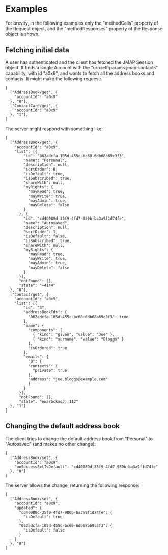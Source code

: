 # Examples

For brevity, in the following examples only the "methodCalls" property of the Request object, and the "methodResponses" property of the Response object is shown.

## Fetching initial data

A user has authenticated and the client has fetched the JMAP Session object. It finds a single Account with the "urn:ietf:params:jmap:contacts" capability, with id "a0x9", and wants to fetch all the address books and contacts. It might make the following request:

    [
      ["AddressBook/get", {
        "accountId": "a0x9"
      }, "0"],
      ["ContactCard/get", {
        "accountId": "a0x9"
      }, "1"],
    ]


The server might respond with something like:

    [
      ["AddressBook/get", {
        "accountId": "a0x9",
        "list": [{
            "id": "062adcfa-105d-455c-bc60-6db68b69c3f3",
            "name": "Personal",
            "description": null,
            "sortOrder": 0,
            "isDefault": true,
            "isSubscribed": true,
            "shareWith": null,
            "myRights": {
              "mayRead": true,
              "mayWrite": true,
              "mayAdmin": true,
              "mayDelete": false
            }
          }, {
            "id": "cd40089d-35f9-4fd7-980b-ba3a9f1d74fe",
            "name": "Autosaved",
            "description": null,
            "sortOrder": 1,
            "isDefault": false,
            "isSubscribed": true,
            "shareWith": null,
            "myRights": {
              "mayRead": true,
              "mayWrite": true,
              "mayAdmin": true,
              "mayDelete": false
            }
          }],
          "notFound": [],
          "state": "~4144"
      }, "0"],
      ["Contact/get", {
        "accountId": "a0x9",
        "list": [{
            "id": "3",
            "addressBookIds": {
              "062adcfa-105d-455c-bc60-6db68b69c3f3": true
            },
            "name": {
              "components": [
                { "kind": "given", "value": "Joe" },
                { "kind": "surname", "value": "Bloggs" }
              ],
              "isOrdered": true
            },
            "emails": {
              "0": {
              "contexts": {
                "private": true
              },
              "address": "joe.bloggs@example.com"
              }
            }
          }],
          "notFound": [],
          "state": "ewarbckaqJ::112"
      }, "1"]
    ]

## Changing the default address book

The client tries to change the default address book from "Personal" to "Autosaved" (and makes no other change):

    [
      ["AddressBook/set", {
        "accountId": "a0x9",
        "onSuccessSetIsDefault": "cd40089d-35f9-4fd7-980b-ba3a9f1d74fe"
      }, "0"]
    ]

The server allows the change, returning the following response:

    [
      ["AddressBook/set", {
        "accountId": "a0x9",
        "updated": {
          "cd40089d-35f9-4fd7-980b-ba3a9f1d74fe": {
            "isDefault": true
          },
          "062adcfa-105d-455c-bc60-6db68b69c3f3": {
            "isDefault": false
          }
        }
      }, "0"]
    ]

